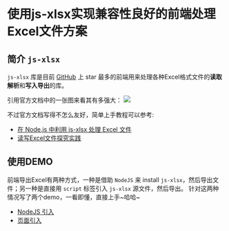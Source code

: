 # 使用js-xlsx实现兼容性良好的前端处理Excel文件方案

## 简介 `js-xlsx` 

`js-xlsx` 库是目前 [GitHub](https://github.com/SheetJS/js-xlsx) 上 star 最多的前端用来处理各种Excel格式文件的**读取解析**和**写入导出**的库。

引用官方文档中的一张图来看其有多强大：
![](http://ww1.sinaimg.cn/large/005JoIL8gy1fecyotfw93j30n00lq42w.jpg)

不过官方文档写得不怎么友好，简单上手教程可以参考:
- [在 Node.js 中利用 js-xlsx 处理 Excel 文件](http://scarletsky.github.io/2016/01/30/nodejs-process-excel/)
- [读写Excel文件探究实践](https://aotu.io/notes/2016/04/07/node-excel/)

## 使用DEMO

前端导出Excel有两种方式，一种是借助 `NodeJS` 来 install `js-xlsx`，然后导出文件；另一种是直接用 `script` 标签引入 `js-xlsx` 源文件，然后导出。
针对这两种情况写了两个demo，一看即懂，直接上手~哈哈~

- [NodeJS 引入]()
- [页面引入]()


